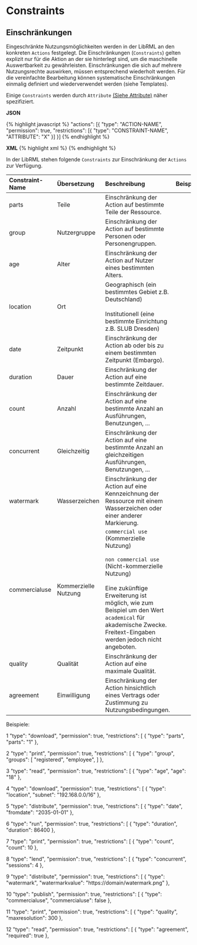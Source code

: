 # Constraints
## Einschränkungen

Eingeschränkte Nutzungsmöglichkeiten werden in der LibRML an den konkreten `Actions` festgelegt. Die Einschränkungen (`Constraints`) gelten explizit nur für die Aktion an der sie hinterlegt sind, um die maschinelle Auswertbarkeit zu gewährleisten. Einschränkungen die sich auf mehrere Nutzungsrechte auswirken, müssen entsprechend wiederholt werden. Für die vereinfachte Bearbeitung können systematische Einschränkungen einmalig definiert und wiederverwendet werden (siehe Templates).

Einige `Constraints` werden durch `Attribute` [(Siehe Attribute)](attributes.markdown) näher spezifiziert.

**JSON**

{% highlight javascript %}
"actions": [{
    "type": "ACTION-NAME",
    "permission": true,
    "restrictions": [{
        "type": "CONSTRAINT-NAME",
        "ATTRIBUTE": "X"
     }]
}]
{% endhighlight %}

**XML**
{% highlight xml %}
<action type="ACTION-NAME" permission="true">
  <restriction type="CONSTRAINT-NAME" ATTRIBUTE="X"/>
</action>
{% endhighlight %}

In der LibRML stehen folgende `Constraints` zur Einschränkung der `Actions` zur Verfügung.

| Constraint-Name | Übersetzung | Beschreibung | Beispiel |
| :-------------- | :--------- | :---------- |:------- |
| parts | Teile | Einschränkung der Action auf bestimmte Teile der Ressource. | |
| group | Nutzergruppe | Einschränkung der Action auf bestimmte Personen oder Personengruppen. | |
| age | Alter | Einschränkung der Action auf Nutzer eines bestimmten Alters. | |
| location | Ort | Geographisch (ein bestimmtes Gebiet z.B. Deutschland)<br/><br/>Institutionell (eine bestimmte Einrichtung z.B. SLUB Dresden) | |
| date | Zeitpunkt | Einschränkung der Action ab oder bis zu einem bestimmten Zeitpunkt (Embargo). | |
| duration | Dauer | Einschränkung der Action auf eine bestimmte Zeitdauer. | |
| count | Anzahl | Einschränkung der Action auf eine bestimmte Anzahl an Ausführungen, Benutzungen, ... | |
| concurrent | Gleichzeitig | Einschränkung der Action auf eine bestimmte Anzahl an gleichzeitigen Ausführungen, Benutzungen, ... | |
| watermark | Wasserzeichen | Einschränkung der Action auf eine Kennzeichnung der Ressource mit einem Wasserzeichen oder einer anderer Markierung. | |
| commercialuse | Kommerzielle Nutzung | `commercial use` (Kommerzielle Nutzung)<br/><br/>`non commercial use` (Nicht-kommerzielle Nutzung)<br/><br/>Eine zukünftige Erweiterung ist möglich, wie zum Beispiel um den Wert `academical` für akademische Zwecke. Freitext-Eingaben werden jedoch nicht angeboten. | |
| quality | Qualität | Einschränkung der Action auf eine maximale Qualität. | |
| agreement | Einwilligung | Einschränkung der Action hinsichtlich eines Vertrags oder Zustimmung zu Nutzungsbedingungen. | |



Beispiele: 

1
  "type": "download",
  "permission": true,
  "restrictions": [
    {
      "type": "parts",
      "parts": "1"
    },

2
  "type": "print",
  "permission": true,
  "restrictions": [
    {
      "type": "group",
      "groups": [
        "registered",
        "employee",
      ]
    },

3
  "type": "read",
  "permission": true,
  "restrictions": [
    {
      "type": "age",
      "age": "18"
    },

4
  "type": "download",
  "permission": true,
  "restrictions": [
    {
      "type": "location",
      "subnet": "192.168.0.0/16"
    },

5
  "type": "distribute",
  "permission": true,
  "restrictions": [
    {
      "type": "date",
      "fromdate": "2035-01-01"
    },

6 
  "type": "run",
  "permission": true,
  "restrictions": [
    {
      "type": "duration",
      "duration": 86400
    },

7
  "type": "print",
  "permission": true,
  "restrictions": [
    {
      "type": "count",
      "count": 10
    },

8
  "type": "lend",
  "permission": true,
  "restrictions": [
    {
      "type": "concurrent",
      "sessions": 4
    },

9
  "type": "distribute",
  "permission": true,
  "restrictions": [
    {
      "type": "watermark",
      "watermarkvalue": "https://domain/watermark.png"
    },

10
  "type": "publish",
  "permission": true,
  "restrictions": [
    {
      "type": "commercialuse",
      "commercialuse": false
    },    

11
  "type": "print",
  "permission": true,
  "restrictions": [
    {
      "type": "quality",
      "maxresolution": 300
    },   

12
  "type": "read",
  "permission": true,
  "restrictions": [
    {
      "type": "agreement",
      "required": true
    },       